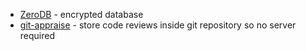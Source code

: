 * [ZeroDB](https://github.com/zero-db/zerodb) - encrypted database
* [git-appraise](https://github.com/google/git-appraise) - store code reviews inside git repository so no server required
